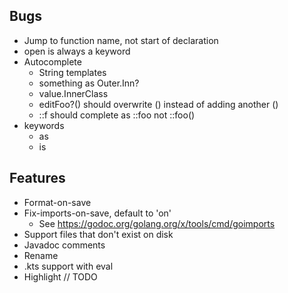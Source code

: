 ## Bugs
- Jump to function name, not start of declaration
- open is always a keyword
- Autocomplete
  - String templates
  - something as Outer.Inn?
  - value.InnerClass
  - editFoo?() should overwrite () instead of adding another ()
  - ::f should complete as ::foo not ::foo()
- keywords
  - as
  - is

## Features
- Format-on-save
- Fix-imports-on-save, default to 'on'
  - See https://godoc.org/golang.org/x/tools/cmd/goimports
- Support files that don't exist on disk
- Javadoc comments
- Rename
- .kts support with eval
- Highlight // TODO
